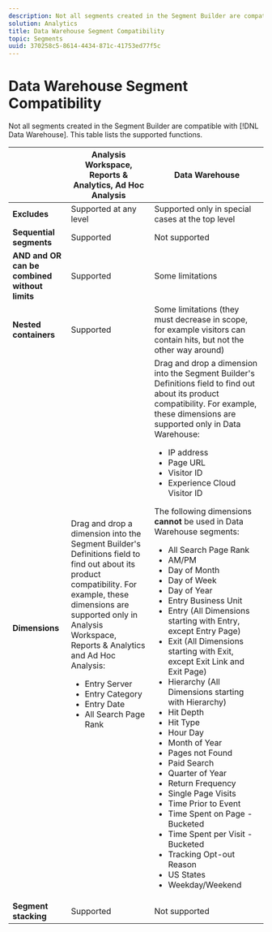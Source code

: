 ```yaml
---
description: Not all segments created in the Segment Builder are compatible with Data Warehouse. This table lists the supported functions.
solution: Analytics
title: Data Warehouse Segment Compatibility
topic: Segments
uuid: 370258c5-8614-4434-871c-41753ed77f5c
---
```


# Data Warehouse Segment Compatibility

Not all segments created in the Segment Builder are compatible with [!DNL Data Warehouse]. This table lists the supported functions.

<table id="table_BBB1DAFDF85041598FA4AF869172CF7F"> 
 <thead> 
  <tr> 
   <th colname="col1" class="entry"> </th> 
   <th colname="col2" class="entry"> Analysis Workspace, Reports &amp; Analytics, Ad Hoc Analysis </th> 
   <th colname="col3" class="entry"> Data Warehouse </th> 
  </tr> 
 </thead>
 <tbody> 
  <tr> 
   <td colname="col1"> <b>Excludes</b> </td> 
   <td colname="col2"> Supported at any level </td> 
   <td colname="col3"> Supported only in special cases at the top level </td> 
  </tr> 
  <tr> 
   <td colname="col1"> <b>Sequential segments</b> </td> 
   <td colname="col2"> Supported </td> 
   <td colname="col3"> Not supported </td> 
  </tr> 
  <tr> 
   <td colname="col1"> <b>AND and OR can be combined without limits</b> </td> 
   <td colname="col2"> Supported </td> 
   <td colname="col3"> Some limitations </td> 
  </tr> 
  <tr> 
   <td colname="col1"> <b>Nested containers</b> </td> 
   <td colname="col2"> Supported </td> 
   <td colname="col3"> Some limitations (they must decrease in scope, for example visitors can contain hits, but not the other way around) </td> 
  </tr> 
  <tr> 
   <td colname="col1"> <b>Dimensions</b> </td> 
   <td colname="col2">Drag and drop a dimension into the Segment Builder's <span class="uicontrol"> Definitions</span> field to find out about its product compatibility. For example, these dimensions are supported only in Analysis Workspace, Reports &amp; Analytics and Ad Hoc Analysis: 
    <ul id="ul_BD708CC3A16743F49F998D1046EC70A3"> 
     <li id="li_240DA619D50B4336ACD9117BF59AF10A">Entry Server </li> 
     <li id="li_222D4D4116674EF8A52945CCB9C78719">Entry Category </li> 
     <li id="li_5A43C846E2EA4EFCB892DE9E0607C68C">Entry Date </li> 
     <li id="li_8E9CABBE04FC4A7A9A5D2BDD34AD3C87">All Search Page Rank </li> 
    </ul> </td> 
   <td colname="col3"> Drag and drop a dimension into the Segment Builder's <span class="uicontrol"> Definitions</span> field to find out about its product compatibility. For example, these dimensions are supported only in Data Warehouse: 
    <ul id="ul_61A5B314CCCF497DB0385324E3309E22"> 
     <li id="li_1254089BDFAE4E0F8E51CB1511BBBF53">IP address </li> 
     <li id="li_D8E040F77A8C46A084547F4FE685CB10">Page URL </li> 
     <li id="li_4C79AE900CF6458780C124143DC6FA5B">Visitor ID </li> 
     <li id="li_4EC10645DE9740609D8DDFD4F668FE67">Experience Cloud Visitor ID </li> 
    </ul> <p>The following dimensions <b>cannot </b>be used in Data Warehouse segments: </p> 
    <ul id="ul_FE143F6D1ABF45DAA444E1B5691C7D4F"> 
     <li id="li_E77F3CC45BA04674B857FE5AB19D56F1">All Search Page Rank </li> 
     <li id="li_95E1549C13F14BA0B32686401EE78E31">AM/PM </li> 
     <li id="li_6F1C8FC2E7674A0CA14B70B65784D896">Day of Month </li> 
     <li id="li_79D1A91D741D4CCC937D07906D71F964">Day of Week </li> 
     <li id="li_4008565353084611BD782B98D50C0611">Day of Year </li> 
     <li id="li_F87D78F125874087BFF74FAAE2BA46F5">Entry Business Unit </li> 
     <li id="li_53DA4E64C6714CFF90D164245D01C16A">Entry (All Dimensions starting with Entry, except Entry Page) </li> 
     <li id="li_7F26B0E54A4A48319F31D8FC499D1CF2">Exit (All Dimensions starting with Exit, except Exit Link and Exit Page) </li> 
     <li id="li_1877D2D8A95B43F29CAA426BF2FE4996">Hierarchy (All Dimensions starting with Hierarchy) </li> 
     <li id="li_DF0BCC63ED274ABEA1C5A28274936310">Hit Depth </li> 
     <li id="li_98BE56213E1A4FD28D4858D53C46D23E">Hit Type </li> 
     <li id="li_52ECB31657DF4180BDB9C8D21CC74313">Hour Day </li> 
     <li id="li_93716207F2614822ACB84100B35D27BC">Month of Year </li> 
     <li id="li_FFC8E1F7092C4876A7E9F2365CC234B9">Pages not Found </li> 
     <li id="li_7A070C8E0F664F5AB554555B17D0E4E6">Paid Search </li> 
     <li id="li_12228C18BF90463C8D8394FB810843D3">Quarter of Year </li> 
     <li id="li_1833B6E2011C4757A60CAA2C98B35AFA">Return Frequency </li> 
     <li id="li_39154CD74A534D9AA09C701FE1E2C521">Single Page Visits </li> 
     <li id="li_84BDE34DD577488881E8842D2DE72D3C">Time Prior to Event </li> 
     <li id="li_552BE3414CC949B3B24BE99298945874">Time Spent on Page - Bucketed </li> 
     <li id="li_33D815E04CB3493C82BE33E958C2D7B9">Time Spent per Visit - Bucketed </li> 
     <li id="li_76F2BB88B8CD456DB50D04F36BB7854B">Tracking Opt-out Reason </li> 
     <li id="li_07345E08D0584CEC99128A0542587019">US States </li> 
     <li id="li_3D6BD9E927334B9BBC29E602D1103F7A">Weekday/Weekend </li> 
    </ul> </td> 
  </tr> 
  <tr> 
   <td colname="col1"> <b>Segment stacking</b> </td> 
   <td colname="col2"> Supported </td> 
   <td colname="col3"> Not supported </td> 
  </tr> 
 </tbody> 
</table>

